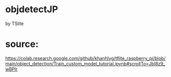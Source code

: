# objdetectJP
  by TSlite

# source: 
  https://colab.research.google.com/github/khanhlvg/tflite_raspberry_pi/blob/main/object_detection/Train_custom_model_tutorial.ipynb#scrollTo=Jbl8z9_wBPlr
